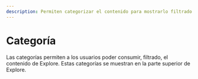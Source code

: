 ```yaml
---
description: Permiten categorizar el contenido para mostrarlo filtrado a los usuarios
---
```


# Categoría

Las categorías permiten a los usuarios poder consumir, filtrado, el contenido de Explore. Estas categorías se muestran en la parte superior de Explore.



